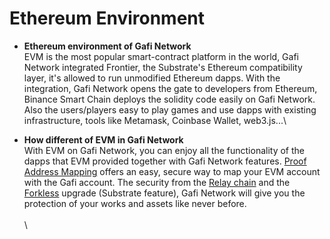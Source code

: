 # Ethereum Environment

* **Ethereum environment of Gafi Network**\
  EVM is the most popular smart-contract platform in the world, Gafi Network integrated Frontier, the Substrate's Ethereum compatibility layer, it's allowed to run unmodified Ethereum dapps. With the integration, Gafi Network opens the gate to developers from Ethereum, Binance Smart Chain deploys the solidity code easily on Gafi Network. Also the users/players easy to play games and use dapps with existing infrastructure, tools like Metamask, Coinbase Wallet, web3.js...\

* **How different of EVM in Gafi Network**\
  With EVM on Gafi Network, you can enjoy all the functionality of the dapps that EVM provided together with Gafi Network features. [Proof Address Mapping](https://wiki.gafi.network/learn/proof-address-mapping) offers an easy, secure way to map your EVM account with the Gafi account. The security from the [Relay chain](https://wiki.polkadot.network/docs/learn-architecture) and the [Forkless](https://wiki.polkadot.network/docs/learn-runtime-upgrades) upgrade (Substrate feature), Gafi Network will give you the protection of your works and assets like never before.\
  \
  \
